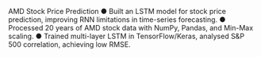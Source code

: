 AMD Stock Price Prediction
●	Built an LSTM model for stock price prediction, improving RNN limitations in time-series forecasting.
●	Processed 20 years of AMD stock data with NumPy, Pandas, and Min-Max scaling.
●	Trained multi-layer LSTM in TensorFlow/Keras, analysed S&P 500 correlation, achieving low RMSE.
